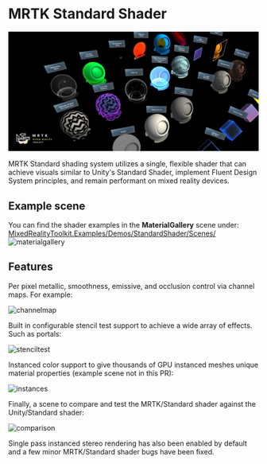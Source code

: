 # MRTK Standard Shader
![](../Documentation/Images/MRTKStandardShader/MRTK_StandardShader.jpg)

MRTK Standard shading system utilizes a single, flexible shader that can achieve visuals similar to Unity's Standard Shader, implement Fluent Design System principles, and remain performant on mixed reality devices.

## Example scene
You can find the shader examples in the **MaterialGallery** scene under:
[MixedRealityToolkit.Examples/Demos/StandardShader/Scenes/](/Assets/MixedRealityToolkit.Examples/Demos/StandardShader/Scenes)
![materialgallery](https://user-images.githubusercontent.com/13305729/36511641-4eceafac-171c-11e8-991f-40896f75e2ee.png)

## Features
Per pixel metallic, smoothness, emissive, and occlusion control via channel maps. For example:

![channelmap](https://user-images.githubusercontent.com/13305729/43346530-43e88a18-91a6-11e8-8a52-e1c1a60fd8c3.gif)

Built in configurable stencil test support to achieve a wide array of effects. Such as portals:

![stenciltest](https://user-images.githubusercontent.com/13305729/43346556-621f9bc0-91a6-11e8-90fa-0d4015003248.gif)

Instanced color support to give thousands of GPU instanced meshes unique material properties (example scene not in this PR):

![instances](https://user-images.githubusercontent.com/13305729/43346720-243d838e-91a7-11e8-82a3-cbb082052039.gif)

Finally, a scene to compare and test the MRTK/Standard shader against the Unity/Standard shader:

![comparison](https://user-images.githubusercontent.com/13305729/43346748-4640f754-91a7-11e8-927e-60ed4f98e010.gif)

Single pass instanced stereo rendering has also been enabled by default and a few minor MRTK/Standard shader bugs have been fixed.
